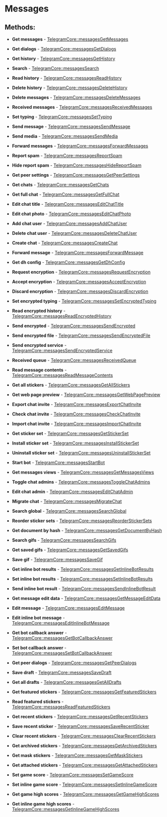 # Messages

## Methods:

* **Get messages** - [TelegramCore::messagesGetMessages](methods/getmessages.md)

* **Get dialogs** - [TelegramCore::messagesGetDialogs](methods/getdialogs.md)

* **Get history** - [TelegramCore::messagesGetHistory](methods/gethistory.md)

* **Search** - [TelegramCore::messagesSearch](methods/search.md)

* **Read history** - [TelegramCore::messagesReadHistory](methods/readhistory.md)

* **Delete history** - [TelegramCore::messagesDeleteHistory](methods/deletehistory.md)

* **Delete messages** - [TelegramCore::messagesDeleteMessages](methods/deletemessages.md)

* **Received messages** - [TelegramCore::messagesReceivedMessages](methods/receivedmessages.md)

* **Set typing** - [TelegramCore::messagesSetTyping](methods/settyping.md)

* **Send message** - [TelegramCore::messagesSendMessage](methods/sendmessage.md)

* **Send media** - [TelegramCore::messagesSendMedia](methods/sendmedia.md)

* **Forward messages** - [TelegramCore::messagesForwardMessages](methods/forwardmessages.md)

* **Report spam** - [TelegramCore::messagesReportSpam](methods/reportspam.md)

* **Hide report spam** - [TelegramCore::messagesHideReportSpam](methods/hidereportspam.md)

* **Get peer settings** - [TelegramCore::messagesGetPeerSettings](methods/getpeersettings.md)

* **Get chats** - [TelegramCore::messagesGetChats](methods/getchats.md)

* **Get full chat** - [TelegramCore::messagesGetFullChat](methods/getfullchat.md)

* **Edit chat title** - [TelegramCore::messagesEditChatTitle](methods/editchattitle.md)

* **Edit chat photo** - [TelegramCore::messagesEditChatPhoto](methods/editchatphoto.md)

* **Add chat user** - [TelegramCore::messagesAddChatUser](methods/addchatuser.md)

* **Delete chat user** - [TelegramCore::messagesDeleteChatUser](methods/deletechatuser.md)

* **Create chat** - [TelegramCore::messagesCreateChat](methods/createchat.md)

* **Forward message** - [TelegramCore::messagesForwardMessage](methods/forwardmessage.md)

* **Get dh config** - [TelegramCore::messagesGetDhConfig](methods/getdhconfig.md)

* **Request encryption** - [TelegramCore::messagesRequestEncryption](methods/requestencryption.md)

* **Accept encryption** - [TelegramCore::messagesAcceptEncryption](methods/acceptencryption.md)

* **Discard encryption** - [TelegramCore::messagesDiscardEncryption](methods/discardencryption.md)

* **Set encrypted typing** - [TelegramCore::messagesSetEncryptedTyping](methods/setencryptedtyping.md)

* **Read encrypted history** - [TelegramCore::messagesReadEncryptedHistory](methods/readencryptedhistory.md)

* **Send encrypted** - [TelegramCore::messagesSendEncrypted](methods/sendencrypted.md)

* **Send encrypted file** - [TelegramCore::messagesSendEncryptedFile](methods/sendencryptedfile.md)

* **Send encrypted service** - [TelegramCore::messagesSendEncryptedService](methods/sendencryptedservice.md)

* **Received queue** - [TelegramCore::messagesReceivedQueue](methods/receivedqueue.md)

* **Read message contents** - [TelegramCore::messagesReadMessageContents](methods/readmessagecontents.md)

* **Get all stickers** - [TelegramCore::messagesGetAllStickers](methods/getallstickers.md)

* **Get web page preview** - [TelegramCore::messagesGetWebPagePreview](methods/getwebpagepreview.md)

* **Export chat invite** - [TelegramCore::messagesExportChatInvite](methods/exportchatinvite.md)

* **Check chat invite** - [TelegramCore::messagesCheckChatInvite](methods/checkchatinvite.md)

* **Import chat invite** - [TelegramCore::messagesImportChatInvite](methods/importchatinvite.md)

* **Get sticker set** - [TelegramCore::messagesGetStickerSet](methods/getstickerset.md)

* **Install sticker set** - [TelegramCore::messagesInstallStickerSet](methods/installstickerset.md)

* **Uninstall sticker set** - [TelegramCore::messagesUninstallStickerSet](methods/uninstallstickerset.md)

* **Start bot** - [TelegramCore::messagesStartBot](methods/startbot.md)

* **Get messages views** - [TelegramCore::messagesGetMessagesViews](methods/getmessagesviews.md)

* **Toggle chat admins** - [TelegramCore::messagesToggleChatAdmins](methods/togglechatadmins.md)

* **Edit chat admin** - [TelegramCore::messagesEditChatAdmin](methods/editchatadmin.md)

* **Migrate chat** - [TelegramCore::messagesMigrateChat](methods/migratechat.md)

* **Search global** - [TelegramCore::messagesSearchGlobal](methods/searchglobal.md)

* **Reorder sticker sets** - [TelegramCore::messagesReorderStickerSets](methods/reorderstickersets.md)

* **Get document by hash** - [TelegramCore::messagesGetDocumentByHash](methods/getdocumentbyhash.md)

* **Search gifs** - [TelegramCore::messagesSearchGifs](methods/searchgifs.md)

* **Get saved gifs** - [TelegramCore::messagesGetSavedGifs](methods/getsavedgifs.md)

* **Save gif** - [TelegramCore::messagesSaveGif](methods/savegif.md)

* **Get inline bot results** - [TelegramCore::messagesGetInlineBotResults](methods/getinlinebotresults.md)

* **Set inline bot results** - [TelegramCore::messagesSetInlineBotResults](methods/setinlinebotresults.md)

* **Send inline bot result** - [TelegramCore::messagesSendInlineBotResult](methods/sendinlinebotresult.md)

* **Get message edit data** - [TelegramCore::messagesGetMessageEditData](methods/getmessageeditdata.md)

* **Edit message** - [TelegramCore::messagesEditMessage](methods/editmessage.md)

* **Edit inline bot message** - [TelegramCore::messagesEditInlineBotMessage](methods/editinlinebotmessage.md)

* **Get bot callback answer** - [TelegramCore::messagesGetBotCallbackAnswer](methods/getbotcallbackanswer.md)

* **Set bot callback answer** - [TelegramCore::messagesSetBotCallbackAnswer](methods/setbotcallbackanswer.md)

* **Get peer dialogs** - [TelegramCore::messagesGetPeerDialogs](methods/getpeerdialogs.md)

* **Save draft** - [TelegramCore::messagesSaveDraft](methods/savedraft.md)

* **Get all drafts** - [TelegramCore::messagesGetAllDrafts](methods/getalldrafts.md)

* **Get featured stickers** - [TelegramCore::messagesGetFeaturedStickers](methods/getfeaturedstickers.md)

* **Read featured stickers** - [TelegramCore::messagesReadFeaturedStickers](methods/readfeaturedstickers.md)

* **Get recent stickers** - [TelegramCore::messagesGetRecentStickers](methods/getrecentstickers.md)

* **Save recent sticker** - [TelegramCore::messagesSaveRecentSticker](methods/saverecentsticker.md)

* **Clear recent stickers** - [TelegramCore::messagesClearRecentStickers](methods/clearrecentstickers.md)

* **Get archived stickers** - [TelegramCore::messagesGetArchivedStickers](methods/getarchivedstickers.md)

* **Get mask stickers** - [TelegramCore::messagesGetMaskStickers](methods/getmaskstickers.md)

* **Get attached stickers** - [TelegramCore::messagesGetAttachedStickers](methods/getattachedstickers.md)

* **Set game score** - [TelegramCore::messagesSetGameScore](methods/setgamescore.md)

* **Set inline game score** - [TelegramCore::messagesSetInlineGameScore](methods/setinlinegamescore.md)

* **Get game high scores** - [TelegramCore::messagesGetGameHighScores](methods/getgamehighscores.md)

* **Get inline game high scores** - [TelegramCore::messagesGetInlineGameHighScores](methods/getinlinegamehighscores.md)

